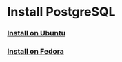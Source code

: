 # Install PostgreSQL

### [Install on Ubuntu](install_on_ubuntu.md)
### [Install on Fedora](install_on_fedora.md)